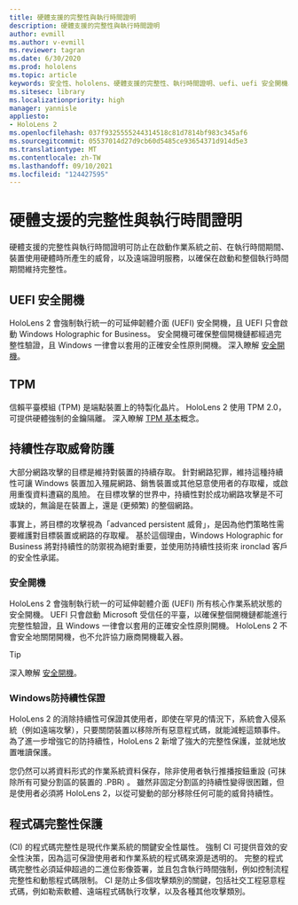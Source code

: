 ```yaml
---
title: 硬體支援的完整性與執行時間證明
description: 硬體支援的完整性與執行時間證明
author: evmill
ms.author: v-evmill
ms.reviewer: tagran
ms.date: 6/30/2020
ms.prod: hololens
ms.topic: article
keywords: 安全性、hololens、硬體支援的完整性、執行時間證明、uefi、uefi 安全開機、安全開機、TPM、威脅防護、Windows 的防持續性保證、程式碼完整性、程式碼保護、
ms.sitesec: library
ms.localizationpriority: high
manager: yannisle
appliesto:
- HoloLens 2
ms.openlocfilehash: 037f9325555244314518c81d7814bf983c345af6
ms.sourcegitcommit: 05537014d27d9cb60d5485ce93654371d914d5e3
ms.translationtype: MT
ms.contentlocale: zh-TW
ms.lasthandoff: 09/10/2021
ms.locfileid: "124427595"
---
```

# <a name="hardware-backed-integrity-and-runtime-attestation"></a>硬體支援的完整性與執行時間證明

硬體支援的完整性與執行時間證明可防止在啟動作業系統之前、在執行時間期間、裝置使用硬體時所產生的威脅，以及遠端證明服務，以確保在啟動和整個執行時間期間維持完整性。

## <a name="uefi-secure-boot"></a>UEFI 安全開機

HoloLens 2 會強制執行統一的可延伸韌體介面 (UEFI) 安全開機，且 UEFI 只會啟動 Windows Holographic for Business。
安全開機可確保整個開機鏈都經過完整性驗證，且 Windows 一律會以套用的正確安全性原則開機。 深入瞭解 [安全開機](/windows-hardware/design/device-experiences/oem-secure-boot)。

## <a name="tpm"></a>TPM

信賴平臺模組 (TPM) 是端點裝置上的特製化晶片。 HoloLens 2 使用 TPM 2.0，可提供硬體強制的金鑰隔離。 深入瞭解 [TPM 基本](/windows/security/information-protection/tpm/tpm-fundamentals)概念。

## <a name="persistence-access-threat-protection"></a>持續性存取威脅防護

大部分網路攻擊的目標是維持對裝置的持續存取。 針對網路犯罪，維持這種持續性可讓 Windows 裝置加入殭屍網路、銷售裝置或其他惡意使用者的存取權，或啟用重復資料遭竊的風險。 在目標攻擊的世界中，持續性對於成功網路攻擊是不可或缺的，無論是在裝置上，還是 (更頻繁) 的整個網路。  

事實上，將目標的攻擊視為「advanced persistent 威脅」，是因為他們策略性需要維護對目標裝置或網路的存取權。 基於這個理由，Windows Holographic for Business 將對持續性的防禦視為絕對重要，並使用防持續性技術來 ironclad 客戶的安全性承諾。

### <a name="secure-boot"></a>安全開機

HoloLens 2 會強制執行統一的可延伸韌體介面 (UEFI) 所有核心作業系統狀態的安全開機。 UEFI 只會啟動 Microsoft 受信任的平臺，以確保整個開機鏈都能進行完整性驗證，且 Windows 一律會以套用的正確安全性原則開機。 HoloLens 2 不會安全地關閉開機，也不允許協力廠商開機載入器。

> [!Tip]
> 深入瞭解 [安全開機](/windows-hardware/design/device-experiences/oem-secure-boot)。

### <a name="windows-anti-persistence-assurance"></a>Windows防持續性保證

HoloLens 2 的消除持續性可保證其使用者，即使在罕見的情況下，系統會入侵系統（例如遠端攻擊），只要關閉裝置以移除所有惡意程式碼，就能減輕這類事件。 為了進一步增強它的防持續性，HoloLens 2 新增了強大的完整性保護，並就地放置唯讀保護。

您仍然可以將資料形式的作業系統資料保存，除非使用者執行推播按鈕重設 (可抹除所有可變分割區的裝置的 .PBR) 。 雖然非固定分割區的持續性變得很困難，但是使用者必須將 HoloLens 2，以從可變動的部分移除任何可能的威脅持續性。

## <a name="code-integrity-protection"></a>程式碼完整性保護

 (CI) 的程式碼完整性是現代作業系統的關鍵安全性屬性。 強制 CI 可提供音效的安全性決策，因為這可保證使用者和作業系統的程式碼來源是透明的。 完整的程式碼完整性必須延伸超過的二進位影像簽署，並且包含執行時間強制，例如控制流程完整性和動態程式碼限制。 CI 是防止多個攻擊類別的關鍵，包括社交工程惡意程式碼，例如勒索軟體、遠端程式碼執行攻擊，以及各種其他攻擊類別。
